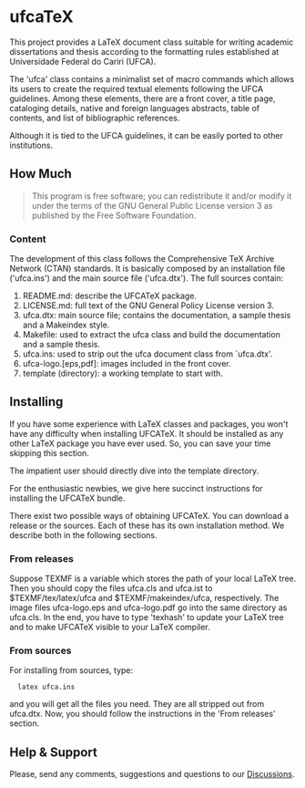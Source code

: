 # ufcaTeX

This project provides a LaTeX document class suitable for writing academic
dissertations and thesis according to the formatting rules established at
Universidade Federal do Cariri (UFCA).

The 'ufca' class contains a minimalist set of macro commands which allows its
users to create the required textual elements following the UFCA guidelines.
Among these elements, there are a front cover, a title page, cataloging
details, native and foreign languages abstracts, table of contents, and list of
bibliographic references.

Although it is tied to the UFCA guidelines, it can be easily ported to other
institutions.


## How Much

> This program is free software; you can redistribute it and/or modify
> it under the terms of the GNU General Public License version 3 as
> published by the Free Software Foundation.


### Content

The development of this class follows the Comprehensive TeX Archive Network
(CTAN) standards. It is basically composed by an installation file ('ufca.ins')
and the main source file ('ufca.dtx'). The full sources contain:

  1. README.md: describe the UFCATeX package.
  1. LICENSE.md: full text of the GNU General Policy License version 3.
  5. ufca.dtx: main source file; contains the documentation, a sample
     thesis and a Makeindex style.
  2. Makefile: used to extract the ufca class and build the
     documentation and a sample thesis.
  7. ufca.ins: used to strip out the ufca document class from `ufca.dtx'.
  8. ufca-logo.[eps,pdf]: images included in the front cover.
  9. template (directory): a working template to start with.

## Installing

If you have some experience with LaTeX classes and packages, you won't have any
difficulty when installing UFCATeX. It should be installed as any other LaTeX
package you have ever used. So, you can save your time skipping this section.

The impatient user should directly dive into the template directory.

For the enthusiastic newbies, we give here succinct instructions for installing
the UFCATeX bundle.

There exist two possible ways of obtaining UFCATeX. You can download a release
or the sources. Each of these has its own installation method. We describe both
in the following sections.

### From releases

Suppose TEXMF is a variable which stores the path of your local LaTeX tree.
Then you should copy the files ufca.cls and ufca.ist to $TEXMF/tex/latex/ufca
and $TEXMF/makeindex/ufca, respectively. The image files ufca-logo.eps and
ufca-logo.pdf go into the same directory as ufca.cls. In the end, you have to
type 'texhash' to update your LaTeX tree and to make UFCATeX visible to your
LaTeX compiler.

### From sources

For installing from sources, type:

```
  latex ufca.ins
```

and you will get all the files you need. They are all stripped out from
ufca.dtx. Now, you should follow the instructions in the 'From releases'
section.


## Help & Support

Please, send any comments, suggestions and questions to our
[Discussions](https://github.com/vicentehelano/ufcaTeX/discussions).
